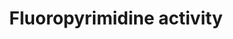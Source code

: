 ---
annotations:
- id: CL:0000182
  parent: native cell
  type: Cell Type Ontology
  value: hepatocyte
- id: DOID:162
  parent: disease of cellular proliferation
  type: Disease Ontology
  value: cancer
- id: PW:0000605
  parent: disease pathway
  type: Pathway Ontology
  value: cancer pathway
- id: PW:0000754
  parent: drug pathway
  type: Pathway Ontology
  value: drug pathway
authors:
- AlexanderPico
- MaintBot
- Khanspers
- Anwesha
- Evelo
- Egonw
- AaronCaine
- DeSl
- Mkutmon
- Etaglobin
- Fehrhart
- Eweitz
citedin:
- link: PMC9015122
  title: Understanding signaling and metabolic paths using semantified and harmonized
    information about biological interactions (2022)
- link: PMC9035641
  title: Prognostic and Diagnostic Values of Semaphorin 5B and Its Correlation With
    Tumor-Infiltrating Immune Cells in Kidney Renal Clear-Cell Carcinoma (2022)
- link: PMC9512912
  title: 'Identification of the effects of COVID-19 on patients with pulmonary fibrosis
    and lung cancer: a bioinformatics analysis and literature review (2022)'
communities:
- CPTAC
- Diseases
- ExRNA
description: 'The main mechanism of 5-FU activation is conversion to fluorodeoxyuridine
  monophosphate (FdUMP) which inhibits the enzyme thymidylate synthase (TYMS), an
  important part of the folate-homocysteine cycle and purine and pyrimidine synthesis
  The conversion of 5-FU to FdUMP can occur via thymidylate phosphorylase (TYMP) to
  fluorodeoxyuridine (FUDR) and then by the action of thymidine kinase to FdUMP or
  indirectly via fluorouridine monophosphate (FUMP) or fluroridine (FUR) to fluorouridine
  diphosphate (FUDP) and then ribonucleotide reductase action to FdUDP and FdUMP.
  FUDP and FdUDP can also be converted to FUTP and FdUTP and incorporated into RNA
  and DNA respectively which also contributes to the pharmacodynamic actions of fluoropyrimidines.  Sources:
  [https://www.pharmgkb.org/pathway/PA150653776 PharmGKB:Fluoropyrimidine Pharmacokinetics],
  [https://www.pharmgkb.org/pathway/PA165291507 PharmGKB:Fluoropyrimidine Pharmacodynamics],
  [http://en.wikipedia.org/wiki/Fluorouracil Wikipedia:Fluorouracil]  Proteins on
  this pathway have targeted assays available via the [https://assays.cancer.gov/available_assays?wp_id=WP1601
  CPTAC Assay Portal]'
last-edited: 2023-04-25
ndex: 3f7ea6ff-8b63-11eb-9e72-0ac135e8bacf
organisms:
- Homo sapiens
redirect_from:
- /index.php/Pathway:WP1601
- /instance/WP1601
- /instance/WP1601_r126380
revision: r126380
schema-jsonld:
- '@context': https://schema.org/
  '@id': https://wikipathways.github.io/pathways/WP1601.html
  '@type': Dataset
  creator:
    '@type': Organization
    name: WikiPathways
  description: 'The main mechanism of 5-FU activation is conversion to fluorodeoxyuridine
    monophosphate (FdUMP) which inhibits the enzyme thymidylate synthase (TYMS), an
    important part of the folate-homocysteine cycle and purine and pyrimidine synthesis
    The conversion of 5-FU to FdUMP can occur via thymidylate phosphorylase (TYMP)
    to fluorodeoxyuridine (FUDR) and then by the action of thymidine kinase to FdUMP
    or indirectly via fluorouridine monophosphate (FUMP) or fluroridine (FUR) to fluorouridine
    diphosphate (FUDP) and then ribonucleotide reductase action to FdUDP and FdUMP.
    FUDP and FdUDP can also be converted to FUTP and FdUTP and incorporated into RNA
    and DNA respectively which also contributes to the pharmacodynamic actions of
    fluoropyrimidines.  Sources: [https://www.pharmgkb.org/pathway/PA150653776 PharmGKB:Fluoropyrimidine
    Pharmacokinetics], [https://www.pharmgkb.org/pathway/PA165291507 PharmGKB:Fluoropyrimidine
    Pharmacodynamics], [http://en.wikipedia.org/wiki/Fluorouracil Wikipedia:Fluorouracil]  Proteins
    on this pathway have targeted assays available via the [https://assays.cancer.gov/available_assays?wp_id=WP1601
    CPTAC Assay Portal]'
  keywords:
  - 5,10-Methylenetetrahydrofolate
  - 5-FU
  - 5-dFCR
  - 5-dFUR
  - 5-fluorouracil (5-FU)
  - ABCC3
  - ABCC4
  - ABCC5
  - ABCG2
  - CDA
  - CES1
  - CES2
  - CYP2A6
  - Capecitabine
  - DHFR
  - DHFU
  - DPYD
  - DPYS
  - Dihydrofolate
  - ERCC2
  - FBAL
  - FPGS
  - FUDP
  - FUDR
  - FUMP
  - FUPA
  - FUTP
  - FdUDP
  - FdUMP
  - FdUTP
  - GGH
  - Leucovorin
  - MIR29C
  - MTHFR
  - PPAT
  - RRM1
  - RRM2
  - SLC22A7
  - SLC29A1
  - SMUG1
  - TDG
  - TK1
  - TP53
  - TYMP
  - TYMS
  - Tegafur
  - UCK1
  - UCK2
  - UMPS
  - UPB1
  - UPP1
  - UPP2
  - XRCC3
  - dTMP
  - dUMP
  license: CC0
  name: Fluoropyrimidine activity
seo: CreativeWork
title: Fluoropyrimidine activity
wpid: WP1601
---